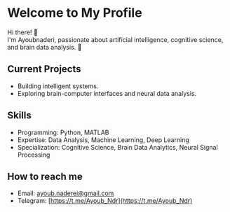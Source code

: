 # Welcome to My Profile

Hi there! 👋  
I'm Ayoubnaderi, passionate about artificial intelligence, cognitive science, and brain data analysis. 🚀

## Current Projects

- Building intelligent systems.  
- Exploring brain-computer interfaces and neural data analysis.  

## Skills

- Programming: Python, MATLAB  
- Expertise: Data Analysis, Machine Learning, Deep Learning  
- Specialization: Cognitive Science, Brain Data Analytics, Neural Signal Processing  

## How to reach me

- Email: [ayoub.naderei@gmail.com](mailto:ayoub.naderei@gmail.com)  
- Telegram: [https://t.me/Ayoub_Ndr](https://t.me/Ayoub_Ndr)  
